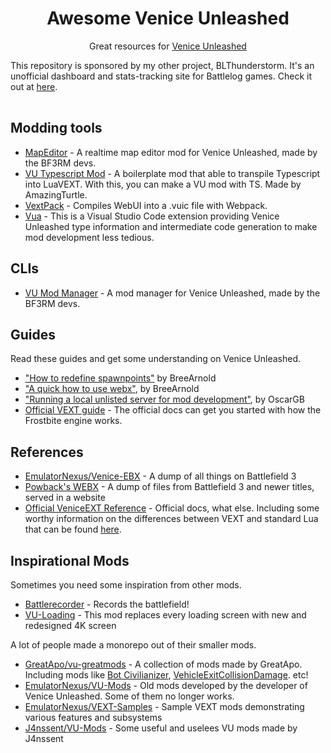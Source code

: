 <div>
<h1 align="center">Awesome Venice Unleashed</h1>
<p align="center">
Great resources for <a href="https://veniceunleashed.net">Venice Unleashed</a>
</p>
</div>


<table>
<tbody>
  
This repository is sponsored by my other project, BLThunderstorm. It's an unofficial dashboard and stats-tracking site for Battlelog games. Check it out at [here](https://github.com/Nefomemes/BLThunderstorm).

</tbody>
</table>

## Modding tools

- [MapEditor](https://github.com/BF3RM/MapEditor) - A realtime map editor mod for Venice Unleashed, made by the BF3RM devs.
- [VU Typescript Mod](https://github.com/AmazingTurtle/vu-typescript-mod) - A boilerplate mod that able to transpile Typescript into LuaVEXT. With this, you can make a VU mod with TS. Made by AmazingTurtle.
- [VextPack](https://github.com/BF3RM/VextPack) - Compiles WebUI into a .vuic file with Webpack.
- [Vua](https://marketplace.visualstudio.com/items?itemName=Imposter.vscode-lua-vu) - This is a Visual Studio Code extension providing Venice Unleashed type information and intermediate code generation to make mod development less tedious.

## CLIs

- [VU Mod Manager](https://github.com/BF3RM/vumm-cli) - A mod manager for Venice Unleashed, made by the BF3RM devs.

## Guides
Read these guides and get some understanding on Venice Unleashed.

- ["How to redefine spawnpoints"](https://community.veniceunleashed.net/t/how-to-redefine-spawnpoints/397) by BreeArnold
- ["A quick how to use webx"](https://community.veniceunleashed.net/t/a-quick-how-to-use-webx/302), by BreeArnold
- ["Running a local unlisted server for mod development"](https://community.veniceunleashed.net/t/running-a-local-unlisted-server-for-mod-development/1356), by OscarGB
- [Official VEXT guide](https://docs.veniceunleashed.net/vext/guides/) - The official docs can get you started with how the Frostbite engine works. 

## References
- [EmulatorNexus/Venice-EBX](https://github.com/EmulatorNexus/Venice-EBX) - A dump of all things on Battlefield 3
- [Powback's WEBX](https://webx.powback.com) - A dump of files from Battlefield 3 and newer titles, served in a website
- [Official VeniceEXT Reference](https://docs.veniceunleashed.net/vext/ref/) - Official docs, what else. Including some worthy information on the differences between VEXT and standard Lua that can be found [here](https://docs.veniceunleashed.net/vext/).

## Inspirational Mods
Sometimes you need some inspiration from other mods.

- [Battlerecorder](https://community.veniceunleashed.net/search?q=Battlerecorder) - Records the battlefield!
- [VU-Loading](https://community.veniceunleashed.net/t/vu-loading-new-redesigned-4k-loading-screens/1961/3) - This mod replaces every loading screen with new and redesigned 4K screen

A lot of people made a monorepo out of their smaller mods.

- [GreatApo/vu-greatmods](https://github.com/GreatApo/vu-greatmods) - A collection of mods made by GreatApo. Including mods like [Bot Civilianizer](https://github.com/GreatApo/vu-greatmods/tree/main/Bot-Civilianizer), [VehicleExitCollisionDamage](https://github.com/GreatApo/vu-greatmods/tree/main/VehicleExitCollisionDamage). etc!
- [EmulatorNexus/VU-Mods](https://github.com/EmulatorNexus/VU-Mods) - Old mods developed by the developer of Venice Unleashed. Some of them no longer works.
- [EmulatorNexus/VEXT-Samples](https://github.com/EmulatorNexus/VEXT-Samples) - Sample VEXT mods demonstrating various features and subsystems
- [J4nssent/VU-Mods](https://github.com/J4nssent/VU-Mods) - Some useful and uselees VU mods made by J4nssent
